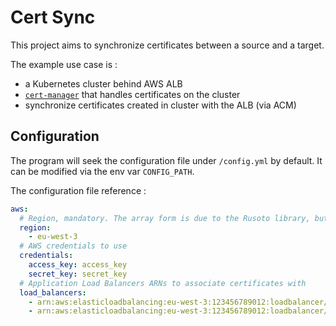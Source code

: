 # Cert Sync

This project aims to synchronize certificates between a source and a target.

The example use case is :
- a Kubernetes cluster behind AWS ALB
- [`cert-manager`](https://cert-manager.io/docs/) that handles certificates on the cluster
- synchronize certificates created in cluster with the ALB (via ACM)

## Configuration

The program will seek the configuration file under `/config.yml` by default.
It can be modified via the env var `CONFIG_PATH`.

The configuration file reference :

```yaml
aws:
  # Region, mandatory. The array form is due to the Rusoto library, but you cannot have several regions
  region:
    - eu-west-3
  # AWS credentials to use
  credentials:
    access_key: access_key
    secret_key: secret_key
  # Application Load Balancers ARNs to associate certificates with
  load_balancers:
    - arn:aws:elasticloadbalancing:eu-west-3:123456789012:loadbalancer/app/name/1234567890abcdef
    - arn:aws:elasticloadbalancing:eu-west-3:123456789012:loadbalancer/app/name-alt/1234567890abcdee
```
